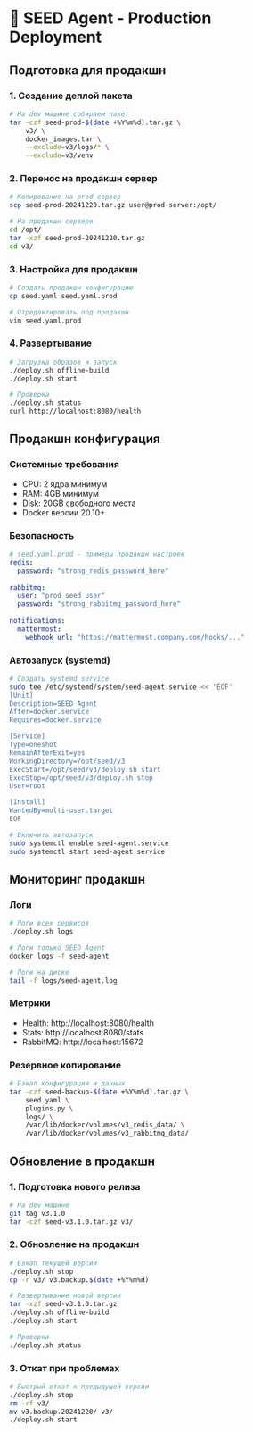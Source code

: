 # 🚀 SEED Agent - Production Deployment

## Подготовка для продакшн

### 1. Создание деплой пакета
```bash
# На dev машине собираем пакет
tar -czf seed-prod-$(date +%Y%m%d).tar.gz \
    v3/ \
    docker_images.tar \
    --exclude=v3/logs/* \
    --exclude=v3/venv
```

### 2. Перенос на продакшн сервер
```bash
# Копирование на prod сервер
scp seed-prod-20241220.tar.gz user@prod-server:/opt/

# На продакшн сервере
cd /opt/
tar -xzf seed-prod-20241220.tar.gz
cd v3/
```

### 3. Настройка для продакшн
```bash
# Создать продакшн конфигурацию
cp seed.yaml seed.yaml.prod

# Отредактировать под продакшн
vim seed.yaml.prod
```

### 4. Развертывание
```bash
# Загрузка образов и запуск
./deploy.sh offline-build
./deploy.sh start

# Проверка
./deploy.sh status
curl http://localhost:8080/health
```

## Продакшн конфигурация

### Системные требования
- CPU: 2 ядра минимум
- RAM: 4GB минимум  
- Disk: 20GB свободного места
- Docker версии 20.10+

### Безопасность
```yaml
# seed.yaml.prod - примеры продакшн настроек
redis:
  password: "strong_redis_password_here"
  
rabbitmq:
  user: "prod_seed_user"
  password: "strong_rabbitmq_password_here"
  
notifications:
  mattermost:
    webhook_url: "https://mattermost.company.com/hooks/..."
```

### Автозапуск (systemd)
```bash
# Создать systemd service
sudo tee /etc/systemd/system/seed-agent.service << 'EOF'
[Unit]
Description=SEED Agent
After=docker.service
Requires=docker.service

[Service]
Type=oneshot
RemainAfterExit=yes
WorkingDirectory=/opt/seed/v3
ExecStart=/opt/seed/v3/deploy.sh start
ExecStop=/opt/seed/v3/deploy.sh stop
User=root

[Install]
WantedBy=multi-user.target
EOF

# Включить автозапуск
sudo systemctl enable seed-agent.service
sudo systemctl start seed-agent.service
```

## Мониторинг продакшн

### Логи
```bash
# Логи всех сервисов
./deploy.sh logs

# Логи только SEED Agent
docker logs -f seed-agent

# Логи на диске
tail -f logs/seed-agent.log
```

### Метрики
- Health: http://localhost:8080/health
- Stats: http://localhost:8080/stats  
- RabbitMQ: http://localhost:15672

### Резервное копирование
```bash
# Бэкап конфигурации и данных
tar -czf seed-backup-$(date +%Y%m%d).tar.gz \
    seed.yaml \
    plugins.py \
    logs/ \
    /var/lib/docker/volumes/v3_redis_data/ \
    /var/lib/docker/volumes/v3_rabbitmq_data/
```

## Обновление в продакшн

### 1. Подготовка нового релиза
```bash
# На dev машине
git tag v3.1.0
tar -czf seed-v3.1.0.tar.gz v3/
```

### 2. Обновление на продакшн
```bash
# Бэкап текущей версии
./deploy.sh stop
cp -r v3/ v3.backup.$(date +%Y%m%d)

# Развертывание новой версии
tar -xzf seed-v3.1.0.tar.gz
./deploy.sh offline-build
./deploy.sh start

# Проверка
./deploy.sh status
```

### 3. Откат при проблемах
```bash
# Быстрый откат к предыдущей версии
./deploy.sh stop
rm -rf v3/
mv v3.backup.20241220/ v3/
./deploy.sh start
```